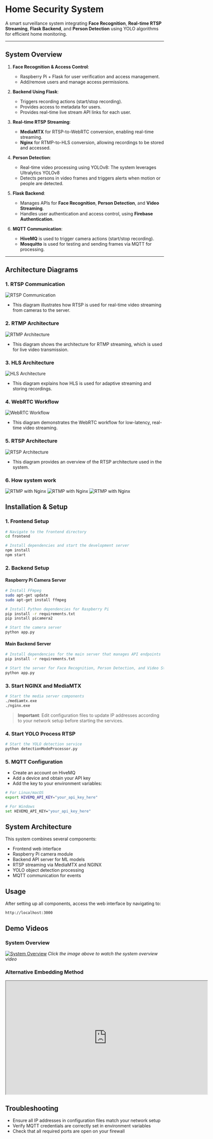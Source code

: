 # Home Security System

A smart surveillance system integrating **Face Recognition**, **Real-time RTSP Streaming**, **Flask Backend**, and **Person Detection** using YOLO algorithms for efficient home monitoring.

---

## System Overview

1. **Face Recognition & Access Control**:
   - Raspberry Pi + Flask for user verification and access management.
   - Add/remove users and manage access permissions.

2. **Backend Using Flask**:
   - Triggers recording actions (start/stop recording).
   - Provides access to metadata for users.
   - Provides real-time live stream API links for each user.

3. **Real-time RTSP Streaming**:
   - **MediaMTX** for RTSP-to-WebRTC conversion, enabling real-time streaming.
   - **Nginx** for RTMP-to-HLS conversion, allowing recordings to be stored and accessed.

4. **Person Detection**:
   - Real-time video processing using YOLOv8: The system leverages Ultralytics YOLOv8
   - Detects persons in video frames and triggers alerts when motion or people are detected.

5. **Flask Backend**:
   - Manages APIs for **Face Recognition**, **Person Detection**, and **Video Streaming**.
   - Handles user authentication and access control, using **Firebase Authentication**.

6. **MQTT Communication**:
   - **HiveMQ** is used to trigger camera actions (start/stop recording).
   - **Mosquitto** is used for testing and sending frames via MQTT for processing.

---

## Architecture Diagrams

### 1. **RTSP Communication**
![RTSP Communication](images/rtsp_communication.JPG)
- This diagram illustrates how RTSP is used for real-time video streaming from cameras to the server.

### 2. **RTMP Architecture**
![RTMP Architecture](images/rtmp_arch.JPG)
- This diagram shows the architecture for RTMP streaming, which is used for live video transmission.

### 3. **HLS Architecture**
![HLS Architecture](images/hls_arch.JPG)
- This diagram explains how HLS is used for adaptive streaming and storing recordings.

### 4. **WebRTC Workflow**
![WebRTC Workflow](images/webrtc-comprehensive-workflow_large.png)
- This diagram demonstrates the WebRTC workflow for low-latency, real-time video streaming.

### 5. **RTSP Architecture**
![RTSP Architecture](images/RTSP_arch.png)
- This diagram provides an overview of the RTSP architecture used in the system.

### 6. **How system work**
![RTMP with Nginx](images/Facerecog.png)
![RTMP with Nginx](images/liveStreamArch.png)
![RTMP with Nginx](images/mqtt_hive.png)



## Installation & Setup

### 1. Frontend Setup
```bash
# Navigate to the frontend directory
cd frontend

# Install dependencies and start the development server
npm install
npm start
```

### 2. Backend Setup

#### Raspberry Pi Camera Server
```bash
# Install FFmpeg
sudo apt-get update
sudo apt-get install ffmpeg

# Install Python dependencies for Raspberry Pi
pip install -r requirements.txt
pip install picamera2

# Start the camera server
python app.py
```

#### Main Backend Server
```bash
# Install dependencies for the main server that manages API endpoints
pip install -r requirements.txt

# Start the server for Face Recognition, Person Detection, and Video Streaming
python app.py
```

### 3. Start NGINX and MediaMTX
```bash
# Start the media server components
./mediamtx.exe
./nginx.exe
```

> **Important**: Edit configuration files to update IP addresses according to your network setup before starting the services.

### 4. Start YOLO Process RTSP
```bash
# Start the YOLO detection service
python detectionModeProcessor.py
```

### 5. MQTT Configuration
- Create an account on HiveMQ
- Add a device and obtain your API key
- Add the key to your environment variables:

```bash
# For Linux/macOS
export HIVEMQ_API_KEY="your_api_key_here"

# For Windows
set HIVEMQ_API_KEY="your_api_key_here"
```

## System Architecture
This system combines several components:
- Frontend web interface
- Raspberry Pi camera module
- Backend API server for ML models
- RTSP streaming via MediaMTX and NGINX
- YOLO object detection processing
- MQTT communication for events

## Usage
After setting up all components, access the web interface by navigating to:
```
http://localhost:3000
```


## Demo Videos

### System Overview
[![System Overview](https://drive.google.com/uc?export=view&id=1Fsk0TYrKU5v-nFn7cqHcPakWOvyHHkrj)](https://drive.google.com/file/d/1Fsk0TYrKU5v-nFn7cqHcPakWOvyHHkrj/preview)
*Click the image above to watch the system overview video*

### Alternative Embedding Method
<iframe src="https://drive.google.com/file/d/1Fsk0TYrKU5v-nFn7cqHcPakWOvyHHkrj/preview" width="640" height="360" allow="autoplay"></iframe>


## Troubleshooting
- Ensure all IP addresses in configuration files match your network setup
- Verify MQTT credentials are correctly set in environment variables
- Check that all required ports are open on your firewall
